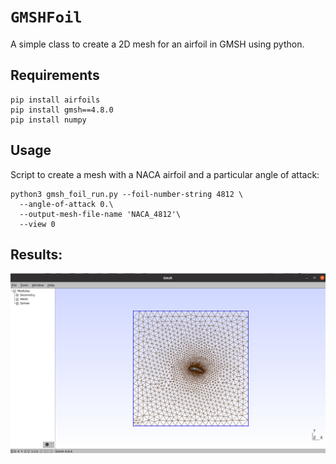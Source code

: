 # `GMSHFoil`
A simple class to create a 2D mesh for an airfoil in GMSH using python.

## Requirements

```
pip install airfoils
pip install gmsh==4.8.0
pip install numpy
```

## Usage

Script to create a mesh with a NACA airfoil and a particular angle of attack:

```
python3 gmsh_foil_run.py --foil-number-string 4812 \
  --angle-of-attack 0.\
  --output-mesh-file-name 'NACA_4812'\
  --view 0

```

## Results:
![Alt text](figs/gmsh_foil1.png)


